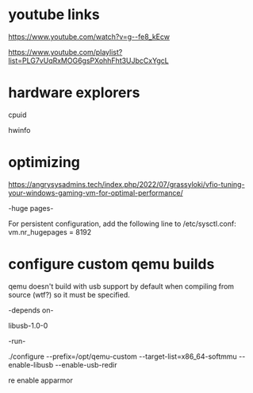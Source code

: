 # youtube links

https://www.youtube.com/watch?v=g--fe8_kEcw

https://www.youtube.com/playlist?list=PLG7vUqRxMOG6gsPXohhFht3UJbcCxYgcL

# hardware explorers

cpuid

hwinfo

# optimizing

https://angrysysadmins.tech/index.php/2022/07/grassyloki/vfio-tuning-your-windows-gaming-vm-for-optimal-performance/

-huge pages-

For persistent configuration, add the following line to /etc/sysctl.conf:
vm.nr_hugepages = 8192



# configure custom qemu builds
qemu doesn't build with usb support by default when compiling from source (wtf?) so it must be specified. 

-depends on-

libusb-1.0-0 

-run-

./configure --prefix=/opt/qemu-custom --target-list=x86_64-softmmu --enable-libusb --enable-usb-redir


re enable apparmor